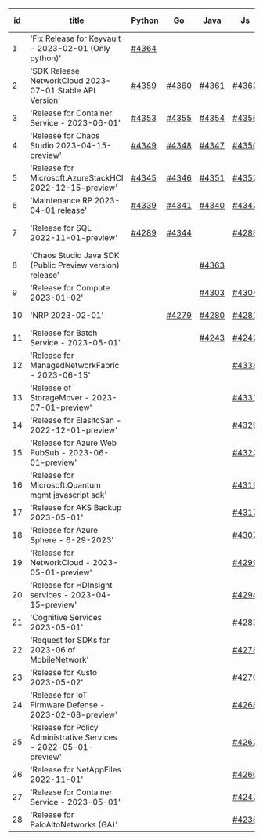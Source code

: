 | id | title | Python | Go | Java | Js | created date | target date | status |
| ------ | ------ | ------ | ------ | ------ | ------ | ------ | ------ | :-----: |
| 1 | 'Fix Release for Keyvault - 2023-02-01 (Only python)'  | [#4364](https://github.com/Azure/sdk-release-request/issues/4364)  |  |  |  | 07-26 | 08-25 |  |
| 2 | 'SDK Release NetworkCloud 2023-07-01 Stable API Version'  | [#4359](https://github.com/Azure/sdk-release-request/issues/4359)  | [#4360](https://github.com/Azure/sdk-release-request/issues/4360)  | [#4361](https://github.com/Azure/sdk-release-request/issues/4361)  | [#4362](https://github.com/Azure/sdk-release-request/issues/4362)  | 07-25 | 08-25 |  |
| 3 | 'Release for Container Service - 2023-06-01'  | [#4353](https://github.com/Azure/sdk-release-request/issues/4353)  | [#4355](https://github.com/Azure/sdk-release-request/issues/4355)  | [#4354](https://github.com/Azure/sdk-release-request/issues/4354)  | [#4356](https://github.com/Azure/sdk-release-request/issues/4356)  | 07-21 | 08-25 |  |
| 4 | 'Release for Chaos Studio 2023-04-15-preview'  | [#4349](https://github.com/Azure/sdk-release-request/issues/4349)  | [#4348](https://github.com/Azure/sdk-release-request/issues/4348)  | [#4347](https://github.com/Azure/sdk-release-request/issues/4347)  | [#4350](https://github.com/Azure/sdk-release-request/issues/4350)  | 07-20 | 08-25 |  |
| 5 | 'Release for Microsoft.AzureStackHCI 2022-12-15-preview'  | [#4345](https://github.com/Azure/sdk-release-request/issues/4345)  | [#4346](https://github.com/Azure/sdk-release-request/issues/4346)  | [#4351](https://github.com/Azure/sdk-release-request/issues/4351)  | [#4352](https://github.com/Azure/sdk-release-request/issues/4352)  | 07-19 | 08-25 |  |
| 6 | 'Maintenance RP 2023-04-01 release'  | [#4339](https://github.com/Azure/sdk-release-request/issues/4339)  | [#4341](https://github.com/Azure/sdk-release-request/issues/4341)  | [#4340](https://github.com/Azure/sdk-release-request/issues/4340)  | [#4342](https://github.com/Azure/sdk-release-request/issues/4342)  | 07-15 | 08-25 |  |
| 7 | 'Release for SQL - 2022-11-01-preview'  | [#4289](https://github.com/Azure/sdk-release-request/issues/4289)  | [#4344](https://github.com/Azure/sdk-release-request/issues/4344)  |  | [#4288](https://github.com/Azure/sdk-release-request/issues/4288)  | 06-27 | 07-28 | Hold on by Python/ |
| 8 | 'Chaos Studio Java SDK (Public Preview version) release'  |  |  | [#4363](https://github.com/Azure/sdk-release-request/issues/4363)  |  | 07-25 | 08-25 |  |
| 9 | 'Release for Compute 2023-01-02'  |  |  | [#4303](https://github.com/Azure/sdk-release-request/issues/4303)  | [#4304](https://github.com/Azure/sdk-release-request/issues/4304)  | 06-29 | 07-28 |  |
| 10 | 'NRP 2023-02-01'  |  | [#4279](https://github.com/Azure/sdk-release-request/issues/4279)  | [#4280](https://github.com/Azure/sdk-release-request/issues/4280)  | [#4281](https://github.com/Azure/sdk-release-request/issues/4281)  | 06-26 | 07-28 |  |
| 11 | 'Release for Batch Service - 2023-05-01'  |  |  | [#4243](https://github.com/Azure/sdk-release-request/issues/4243)  | [#4242](https://github.com/Azure/sdk-release-request/issues/4242)  | 06-13 | 07-28 |  |
| 12 | 'Release for ManagedNetworkFabric - 2023-06-15'  |  |  |  | [#4338](https://github.com/Azure/sdk-release-request/issues/4338)  | 07-13 | 07-28 |  |
| 13 | 'Release of StorageMover - 2023-07-01-preview'  |  |  |  | [#4331](https://github.com/Azure/sdk-release-request/issues/4331)  | 07-11 | 07-28 |  |
| 14 | 'Release for ElasitcSan - 2022-12-01-preview'  |  |  |  | [#4329](https://github.com/Azure/sdk-release-request/issues/4329)  | 07-11 | 07-28 |  |
| 15 | 'Release for Azure Web PubSub - 2023-06-01-preview'  |  |  |  | [#4322](https://github.com/Azure/sdk-release-request/issues/4322)  | 07-10 | 07-28 |  |
| 16 | 'Release for Microsoft.Quantum mgmt javascript sdk'  |  |  |  | [#4319](https://github.com/Azure/sdk-release-request/issues/4319)  | 07-07 | 07-28 |  |
| 17 | 'Release for AKS Backup 2023-05-01'  |  |  |  | [#4317](https://github.com/Azure/sdk-release-request/issues/4317)  | 07-03 | 07-28 |  |
| 18 | 'Release for Azure Sphere - 6-29-2023'  |  |  |  | [#4307](https://github.com/Azure/sdk-release-request/issues/4307)  | 06-29 | 07-28 |  |
| 19 | 'Release for NetworkCloud - 2023-05-01-preview'  |  |  |  | [#4299](https://github.com/Azure/sdk-release-request/issues/4299)  | 06-28 | 07-28 |  |
| 20 | 'Release for HDInsight services - 2023-04-15-preview'  |  |  |  | [#4294](https://github.com/Azure/sdk-release-request/issues/4294)  | 06-28 | 07-28 |  |
| 21 | 'Cognitive Services 2023-05-01'  |  |  |  | [#4283](https://github.com/Azure/sdk-release-request/issues/4283)  | 06-27 | 07-28 |  |
| 22 | 'Request for SDKs for 2023-06 of MobileNetwork'  |  |  |  | [#4278](https://github.com/Azure/sdk-release-request/issues/4278)  | 06-26 | 07-28 |  |
| 23 | 'Release for Kusto 2023-05-02'  |  |  |  | [#4270](https://github.com/Azure/sdk-release-request/issues/4270)  | 06-25 | 07-28 |  |
| 24 | 'Release for IoT Firmware Defense - 2023-02-08-preview'  |  |  |  | [#4268](https://github.com/Azure/sdk-release-request/issues/4268)  | 06-23 | 07-28 |  |
| 25 | 'Release for Policy Administrative Services - 2022-05-01-preview'  |  |  |  | [#4262](https://github.com/Azure/sdk-release-request/issues/4262)  | 06-21 | 07-28 |  |
| 26 | 'Release for NetAppFiles 2022-11-01'  |  |  |  | [#4260](https://github.com/Azure/sdk-release-request/issues/4260)  | 06-21 | 07-28 |  |
| 27 | 'Release for Container Service - 2023-05-01'  |  |  |  | [#4247](https://github.com/Azure/sdk-release-request/issues/4247)  | 06-14 | 07-28 |  |
| 28 | 'Release for PaloAltoNetworks (GA)'  |  |  |  | [#4238](https://github.com/Azure/sdk-release-request/issues/4238)  | 06-09 | 07-14 |  |
